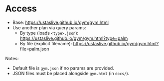 # Access

- Base: https://ustaslive.github.io/gym/gym.html
- Use another plan via query params:
  - By type (loads `<type>.json`): https://ustaslive.github.io/gym/gym.html?type=palm
  - By file (explicit filename): https://ustaslive.github.io/gym/gym.html?file=palm.json

Notes:
- Default file is `gym.json` if no params are provided.
- JSON files must be placed alongside `gym.html` (in `docs/`).
